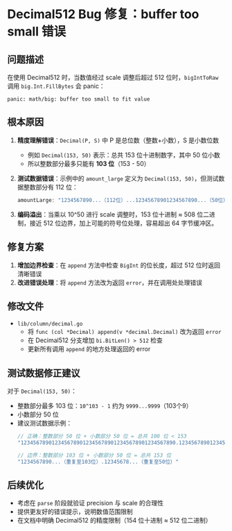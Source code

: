 # Decimal512 Bug 修复：buffer too small 错误

## 问题描述
在使用 Decimal512 时，当数值经过 scale 调整后超过 512 位时，`bigIntToRaw` 调用 `big.Int.FillBytes` 会 panic：
```
panic: math/big: buffer too small to fit value
```

## 根本原因
1. **精度理解错误**：`Decimal(P, S)` 中 P 是总位数（整数+小数），S 是小数位数
   - 例如 `Decimal(153, 50)` 表示：总共 153 位十进制数字，其中 50 位小数
   - 所以整数部分最多只能有 **103 位**（153 - 50）

2. **测试数据错误**：示例中的 `amount_large` 定义为 `Decimal(153, 50)`，但测试数据整数部分有 112 位：
   ```go
   amountLarge: "1234567890...（112位）...12345678901234567890...（50位）..."
   ```

3. **编码溢出**：当乘以 10^50 进行 scale 调整时，153 位十进制 ≈ 508 位二进制，接近 512 位边界，加上可能的符号位处理，容易超出 64 字节缓冲区。

## 修复方案
1. **增加边界检查**：在 `append` 方法中检查 `BigInt` 的位长度，超过 512 位时返回清晰错误
2. **改进错误处理**：将 `append` 方法改为返回 `error`，并在调用处处理错误

## 修改文件
- `lib/column/decimal.go`
  - 将 `func (col *Decimal) append(v *decimal.Decimal)` 改为返回 `error`
  - 在 Decimal512 分支增加 `bi.BitLen() > 512` 检查
  - 更新所有调用 `append` 的地方处理返回的 error

## 测试数据修正建议
对于 `Decimal(153, 50)`：
- 整数部分最多 103 位：`10^103 - 1` 约为 `9999...9999`（103个9）
- 小数部分 50 位
- 建议测试数据示例：
  ```go
  // 正确：整数部分 50 位 + 小数部分 50 位 = 总共 100 位 < 153
  "12345678901234567890123456789012345678901234567890.12345678901234567890123456789012345678901234567890"
  
  // 边界：整数部分 103 位 + 小数部分 50 位 = 总共 153 位
  "1234567890...（重复至103位）.12345678...（重复至50位）"
  ```

## 后续优化
- 考虑在 `parse` 阶段就验证 precision 与 scale 的合理性
- 提供更友好的错误提示，说明数值范围限制
- 在文档中明确 Decimal512 的精度限制（154 位十进制 ≈ 512 位二进制）

